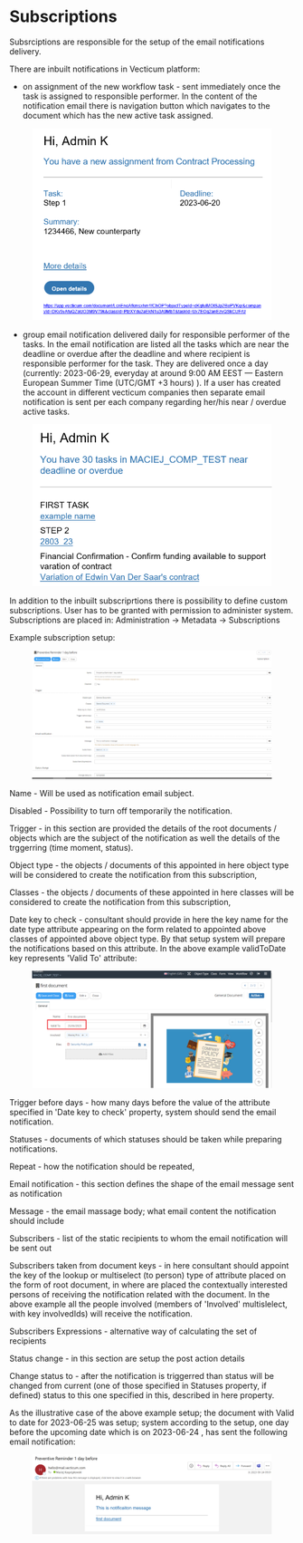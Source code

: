 # Subscriptions

Subsrciptions are responsible for the setup of the email notifications delivery.&#x20;

There are inbuilt notifications in Vecticum platform:

* on assignment of the new workflow task - sent immediately once the task is assigned to responsible performer. In the content of the notification email there is navigation button which navigates to the document which has the new active task assigned. &#x20;

<figure><img src="../.gitbook/assets/image (333).png" alt=""><figcaption></figcaption></figure>

* group email notification delivered daily for responsible performer of the tasks. In the email notification are listed all the tasks which are near the deadline or overdue after the deadline and where recipient is responsible performer for the task. They are delivered once a day (currently: 2023-06-29, everyday at around 9:00 AM EEST — Eastern European Summer Time (UTC/GMT +3 hours) ). If  a user has created the account in different vecticum companies then separate email notification is sent per each company regarding her/his near / overdue active tasks.&#x20;

<figure><img src="../.gitbook/assets/image (151).png" alt=""><figcaption></figcaption></figure>

In addition to the inbuilt subscriprtions there is possibility to define custom subscriptions. User has to be granted with permission to administer system. Subscriptions are placed in: Administration -> Metadata -> Subscriptions

Example subscription setup:

<figure><img src="../.gitbook/assets/image (65).png" alt=""><figcaption></figcaption></figure>

Name - Will be used as notification email subject.&#x20;

Disabled - Possibility to turn off temporarily the notification.

Trigger - in this section are provided the details of the root documents / objects which are the subject of the notification as well the details of the trggerring (time moment, status).

Object type - the objects / documents of this appointed in here object type will be considered to create the notification from this subscription,

Classes -   the objects / documents of these appointed in here classes will be considered to create the notification from this subscription,

Date key to check - consultant should provide in here the key name for the date type attribute appearing on the form related to appointed above classes of appointed above object type. By that setup system will prepare the notifications based on this attribute. In the above example validToDate key represents 'Valid To' attribute:

<figure><img src="../.gitbook/assets/image (133).png" alt=""><figcaption></figcaption></figure>

Trigger before days - how many days before the value of the attribute specified in 'Date key to check' property, system should send the email notification.

Statuses - documents of which statuses should be taken while preparing notifications.

Repeat - how the notification should be repeated,

Email notification - this section defines the shape of the email message sent as notification

Message - the email massage body; what email content the notification should include

Subscribers - list of the static recipients to whom the email notification will be sent out

Subscribers taken from document keys - in here consultant should appoint the key of the lookup or multiselect (to person) type of attribute placed on the form of root document, in where are placed the contextually interested persons of receiving the notification related with the document. In the above example all the people involved  (members of 'Involved' multislelect, with key involvedIds) will receive the notification.

Subscribers Expressions - alternative way of calculating the set of recipients

Status change - in this section are setup the post action details

Change status to - after the notification is triggerred than status will be changed from current (one of those specified in Statuses property, if defined) status to this one specified in this, described in here property.&#x20;

As the illustrative case of the above example setup; the document with Valid to date for 2023-06-25 was setup; system according to the setup, one day before the upcoming date which is on 2023-06-24 , has sent the following email notification:

<figure><img src="../.gitbook/assets/image (177).png" alt=""><figcaption></figcaption></figure>

&#x20;   &#x20;

